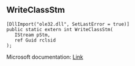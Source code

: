 ## WriteClassStm

```
[DllImport("ole32.dll", SetLastError = true)]
public static extern int WriteClassStm(
   IStream pStm,
   ref Guid rclsid
);
```

Microsoft documentation: [Link](https://learn.microsoft.com/en-us/windows/win32/api/coml2api/nf-coml2api-writeclassstm)
